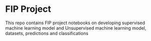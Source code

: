 # FIP Project
This repo contains FIP  project notebooks on developing supervised machine learning model and Unsupervised machine learning model, datasets, predictions and classifications

